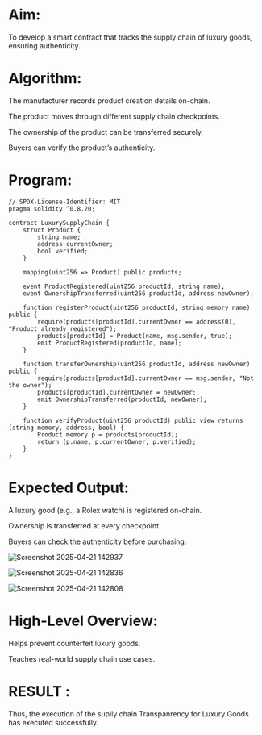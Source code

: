 # Aim:
To develop a smart contract that tracks the supply chain of luxury goods, ensuring authenticity.
# Algorithm:
The manufacturer records product creation details on-chain.


The product moves through different supply chain checkpoints.


The ownership of the product can be transferred securely.


Buyers can verify the product’s authenticity.


# Program:
```
// SPDX-License-Identifier: MIT
pragma solidity ^0.8.20;

contract LuxurySupplyChain {
    struct Product {
        string name;
        address currentOwner;
        bool verified;
    }

    mapping(uint256 => Product) public products;

    event ProductRegistered(uint256 productId, string name);
    event OwnershipTransferred(uint256 productId, address newOwner);

    function registerProduct(uint256 productId, string memory name) public {
        require(products[productId].currentOwner == address(0), "Product already registered");
        products[productId] = Product(name, msg.sender, true);
        emit ProductRegistered(productId, name);
    }

    function transferOwnership(uint256 productId, address newOwner) public {
        require(products[productId].currentOwner == msg.sender, "Not the owner");
        products[productId].currentOwner = newOwner;
        emit OwnershipTransferred(productId, newOwner);
    }

    function verifyProduct(uint256 productId) public view returns (string memory, address, bool) {
        Product memory p = products[productId];
        return (p.name, p.currentOwner, p.verified);
    }
}
```
# Expected Output:
A luxury good (e.g., a Rolex watch) is registered on-chain.


Ownership is transferred at every checkpoint.


Buyers can check the authenticity before purchasing.

![Screenshot 2025-04-21 142937](https://github.com/user-attachments/assets/545cebbf-7297-442f-b83a-24663e3c9113)

![Screenshot 2025-04-21 142836](https://github.com/user-attachments/assets/ba60e565-70c9-4120-b21b-ef91776b3f9b)

![Screenshot 2025-04-21 142808](https://github.com/user-attachments/assets/687c13d0-bda5-4c8a-abfd-c5853f569c69)

# High-Level Overview:
Helps prevent counterfeit luxury goods.


Teaches real-world supply chain use cases.

# RESULT : 

Thus, the execution of the suplly chain Transpanrency for Luxury Goods has executed successfully.
